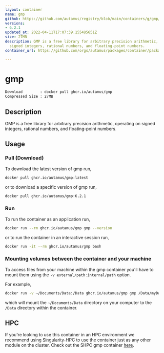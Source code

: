 ```yaml
---
layout: container
name: gmp
github: https://github.com/autamus/registry/blob/main/containers/g/gmp/spack.yaml
versions:
- 6.2.1
updated_at: 2022-04-11T17:07:39.155485651Z
size: 27MB
description: GMP is a free library for arbitrary precision arithmetic, operating on
  signed integers, rational numbers, and floating-point numbers.
container_url: https://github.com/orgs/autamus/packages/container/package/gmp

---
```

# gmp
```bash 
Download        : docker pull ghcr.io/autamus/gmp
Compressed Size : 27MB
```

## Description
GMP is a free library for arbitrary precision arithmetic, operating on signed integers, rational numbers, and floating-point numbers.

## Usage
### Pull (Download)
To download the latest version of gmp run,

```bash
docker pull ghcr.io/autamus/gmp:latest
```

or to download a specific version of gmp run,

```bash
docker pull ghcr.io/autamus/gmp:6.2.1
```
### Run
To run the container as an application run,
```bash
docker run --rm ghcr.io/autamus/gmp gmp --version
```

or to run the container in an interactive session run,
```bash
docker run -it --rm ghcr.io/autamus/gmp bash
```

### Mounting volumes between the container and your machine
To access files from your machine within the gmp container you'll have to mount them using the `-v external/path:internal/path` option.

For example,
```bash
docker run -v ~/Documents/Data:/Data ghcr.io/autamus/gmp gmp /Data/myData.csv
```
which will mount the `~/Documents/Data` directory on your computer to the `/Data` directory within the container.

## HPC
If you're looking to use this container in an HPC environment we recommend using [Singularity-HPC](https://singularity-hpc.readthedocs.io) to use the container just as any other module on the cluster. Check out the SHPC gmp container [here](https://singularityhub.github.io/singularity-hpc/r/ghcr.io-autamus-gmp/).